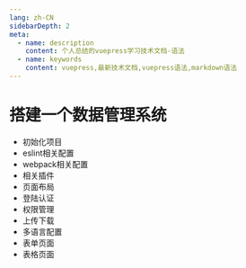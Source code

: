 ```yaml
---
lang: zh-CN
sidebarDepth: 2
meta:
  - name: description
    content: 个人总结的vuepress学习技术文档-语法
  - name: keywords
    content: vuepress,最新技术文档,vuepress语法,markdown语法
---
```


# 搭建一个数据管理系统
- 初始化项目
- eslint相关配置
- webpack相关配置
- 相关插件
- 页面布局
- 登陆认证
- 权限管理
- 上传下载
- 多语言配置
- 表单页面
- 表格页面